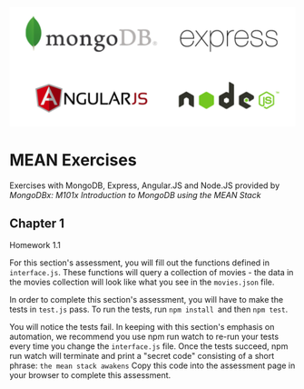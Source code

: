 ![](https://raw.githubusercontent.com/juniormayhe/mean-exercises/master/logo.png)
# MEAN Exercises
Exercises with MongoDB, Express, Angular.JS and Node.JS provided by <i>MongoDBx: M101x Introduction to MongoDB using the MEAN Stack</i>

## Chapter 1

Homework 1.1

For this section's assessment, you will fill out the functions defined in `interface.js`. These functions will query a collection of movies - the data in the movies collection will look like what you see in the `movies.json` file.

In order to complete this section's assessment, you will have to make the tests in `test.js` pass. 
To run the tests, run `npm install `and then `npm test`. 

You will notice the tests fail. In keeping with this section's emphasis on automation, we recommend you use npm run watch to re-run your tests every time you change the `interface.js` file. 
Once the tests succeed, npm run watch will terminate and print a "secret code" consisting of a short phrase: `the mean stack awakens` 
Copy this code into the assessment page in your browser to complete this assessment.

